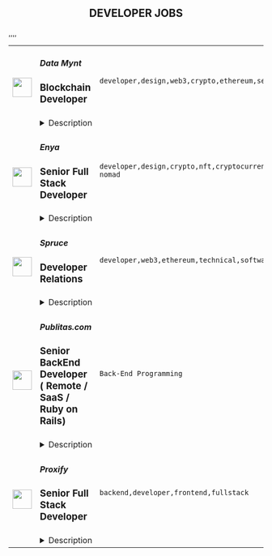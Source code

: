 <div align="center"><h2>DEVELOPER JOBS</h2></div><table><tr>
                <td width="100" height="100" rowspan="2">
                    <img src="https://remoteok.com/assets/img/jobs/232597b99404a68bf40e44a1ed66fcca1672902989.peg" width="38px" height="auto">
                </td>
                <td width="300">
                    <h5>Data Mynt</h5>
                    <h3>Blockchain Developer</h3>
                </td>
                <td width="300">
                    <code>developer,design,web3,crypto,ethereum,security,software,devops,fintech,math,microsoft,engineering,backend,digital nomad</code>
                </td>
                <td width="200">
                <text>1 days ago</text>
                </td>
                <td width="100" rowspan="2">
                <a href="https://remoteOK.com/remote-jobs/remote-blockchain-developer-data-mynt-174787" align="right" target="_blank">Apply</a>
                </td>
            </tr>
            <tr>
                <td colspan="3">
                <details><summary>Description</summary>
                <p>DataMynt is hiring Blockchain developers (Security and Infrastructure) for various web3 initiatives. As a developer at Data Mynt, you would be responsible for designing, implementing and supporting the tech team around different Smart Contracts, Infra, Security, other Blockchain integrations and implementations.</p>

<h3>What You Will Do</h3>

<ul>
        <li>Build strong, resilient, and robust FinTech decentralized application</li>
        <li>Work on Smart Contracts and Web3 ecosystem as a whole</li>
        <li>Infrastructure and DevOps handling (preference for candidates with familiarity in Microsoft Azure ecosystem)</li>
        <li>Build secure smart contract protocols and backend services</li>
        <li>Security analysis</li>
        <li>Be involved in the global blockchain communityâwork on implementing and integrating the latest improvement proposals</li>
</ul>

<h3>What You Should Have</h3>

<ul>
        <li>Deep understanding of Blockchain, Solidity, Assembly, and the Ethereum Virtual Machine</li>
        <li>Experience in standard software practices including clean code, unit tests and CI/CD</li>
        <li>Solid understanding of security, scalability, high availability, and concurrency patterns</li>
        <li>Contribute to our internal security tools and create new ones that help for improving the security services by following good engineering practices.</li>
        <li>Ability to communicate and apply architectural design patterns across a wide range of problems</li>
        <li>Experience with Microsoft Azure and infrastructure management</li>
        <li>Good understanding of Crypto Wallets and their standards along with understanding of cryptography and cryptographic protocols.</li>
        <li>Strong background in Math is a plus.</li>
</ul><br/><br/>Please mention the word **IDOLIZE** and tag RMy4yMzYuNTguMTkx when applying to show you read the job post completely (#RMy4yMzYuNTguMTkx). This is a beta feature to avoid spam applicants. Companies can search these words to find applicants that read this and see they're human.
                </details>
                </td>
            </tr>,<tr>
                <td width="100" height="100" rowspan="2">
                    <img src="https://remoteok.com/assets/img/jobs/f8f913637de588a905b30b39754a04e01672902942.peg" width="38px" height="auto">
                </td>
                <td width="300">
                    <h5>Enya</h5>
                    <h3>Senior Full Stack Developer</h3>
                </td>
                <td width="300">
                    <code>developer,design,crypto,nft,cryptocurrency,ethereum,python,designer,support,ui,code,web,javascript,cloud,senior,golang,engineer,engineering,backend,digital nomad</code>
                </td>
                <td width="200">
                <text>1 days ago</text>
                </td>
                <td width="100" rowspan="2">
                <a href="https://remoteOK.com/remote-jobs/remote-senior-full-stack-developer-enya-174773" align="right" target="_blank">Apply</a>
                </td>
            </tr>
            <tr>
                <td colspan="3">
                <details><summary>Description</summary>
                <div>Enya, as a core contributor to Boba Network is seeking a Full Stack Web Engineer that will be responsible for helping build our products end-to end, from customer insights through deployment. We're looking for someone who can understand our users (dApp developers and crypto consumers) and design products & systems to best serve their needs. This person will work with UI and graphic designers to bring a vision to life, while also contextualizing the engineering constraints of the product. In addition to being a part of the UI/UX design process, this role will execute on bringing their vision to life. This includes coding the front end of the product, while working with the rest of the engineering team to ensure that the designs fit with the technology of the back end.</div><h4>Responsibilities:</h4><ul>
<li>Understand the needs of users of Enya's products</li>
<li>Collaborate with internal and external partners to design the UI/UX of new products, as well as improvements to existing products</li>
<li>Execute on designs, building out the front and back end of new products</li>
<li>Develop the web infrastructure to support an expanding suite of products and offerings</li>
</ul><h4>Requirements:</h4><ul>
<li>Demonstrated experience building products from the ground up, including design, implementation, and maintenance.</li>
<li>Must have experience with libraries web3.js/ethers.js and Ethereum nodes</li>
<li>The ideal candidate will have familiarity with cryptocurrency or decentralized applications, and has been an experienced user or designer of products in the crypto ecosystem.</li>
<li>Expertise in Javascript/Typescript and using modern Javascript frameworks - Vue, React/Redux</li>
<li>Expertise in working with backend stacks including NodeJs</li>
<li>Experience with Golang (and/or Python is a plus) is preferred</li>
<li>Familiarity with cloud services (AWS, GCP)</li>
</ul><div><br></div><div><span style="font-size:18px;">About Enya</span></div><div><br></div><div><span style="font-size:11pt;">Enya Labs is a contributor to the Boba Network, a multichain Layer 2 that reduces the barriers of adoption for users and developers. We are empowering Gaming, DeFi, and NFT projects to scale more cost-effectively while delivering a smoother user experience. Boba's Hybrid Compute technology enables developers across the blockchain ecosystem to build dApps that invoke code executed on web-scale infrastructure, making it possible to leverage sophisticated algorithms that are either too expensive or impossible to execute on-chain. </span></div><br/><br/>Please mention the word **EXQUISITE** and tag RMy4yMzYuNTguMTkx when applying to show you read the job post completely (#RMy4yMzYuNTguMTkx). This is a beta feature to avoid spam applicants. Companies can search these words to find applicants that read this and see they're human.
                </details>
                </td>
            </tr>,<tr>
                <td width="100" height="100" rowspan="2">
                    <img src="https://remoteok.com/assets/img/jobs/263c4a546896f4e5cd3dd3c460de5c5d1672816535.peg" width="38px" height="auto">
                </td>
                <td width="300">
                    <h5>Spruce</h5>
                    <h3>Developer Relations</h3>
                </td>
                <td width="300">
                    <code>developer,web3,ethereum,technical,software,content,engineering,full-time,digital nomad</code>
                </td>
                <td width="200">
                <text>2 days ago</text>
                </td>
                <td width="100" rowspan="2">
                <a href="https://remoteOK.com/remote-jobs/remote-developer-relations-spruce-174276" align="right" target="_blank">Apply</a>
                </td>
            </tr>
            <tr>
                <td colspan="3">
                <details><summary>Description</summary>
                <div>The strength of devrel is only as good as the strength of developer evangelists that they organically create. Your job is to create missionaries. Spruce is searching for a proactive individual with exceptional organizational and communication skills for a new Developer Relations position, focused on Sign-In with Ethereum, Decentralized Identity, and Web3. </div><div><br></div><div>At Spruce, we are letting users control their identity and data across the web. We hire individuals who love technology and are committed to intellectual honesty, user privacy, and innovation.</div><div><br></div><div><span style="font-size:18px;">Responsibilities</span></div><div>- Build and grow a dedicated international developer community around Sign-In with Ethereum and Spruceâs libraries and products. </div><div>- Continually produce and maintain content around our libraries and products including spotlights on new features, dapp-building tutorials, and more. This content is well documented and leads to developer conversion from followers, to tinkerers, and finally, contributors. </div><div>- Ensure developers using Spruceâs product documentation never hit a snag, and if they do, those problems are resolved in a timely manner. </div><div>- Partner with organizations, conferences, and projects to build advocacy, brand awareness, and content around Spruceâs Web3 efforts. </div><div>- Attend and represent Spruce at hackathons, conferences, university meetups, and more to get interested developers up and running on Spruceâs products. </div><div><br></div><div>
<span style="font-size:18px;">Qualifications</span><span style="font-size:12pt;"> </span>
</div><div>- Previous experience working with and fostering active developer communities. </div><div>- Excellence in technical writing, and the ability to break down complex topics into tutorials and content for developers to follow.</div><div>- Experience working with Web3 developer tools.</div><div>- Comfortable with rapid directional changes of focus in a startup environment. </div><div>- Experience collaborating with diverse project and engineering teams.</div><div>- Ability to handle multiple projects and tasks simultaneously.</div><div><br></div><div><span style="font-size:18px;">Bonus</span></div><div>- Contributions to open-source software projects and technology standards.</div><div>- Full-time experience working remotely.</div><div>We are passionate about cultivating a thriving culture of diverse individuals who bring unique perspectives to our mission. We are committed to equal employment opportunity regardless of race, color, ancestry, religion, sex, national origin, sexual orientation, age, citizenship, marital status, disability, gender identity or Veteran status.</div><br/><br/>Please mention the word **STYLIZED** and tag RMy4yMzYuNTguMTkx when applying to show you read the job post completely (#RMy4yMzYuNTguMTkx). This is a beta feature to avoid spam applicants. Companies can search these words to find applicants that read this and see they're human.
                </details>
                </td>
            </tr>,<tr>
                <td width="100" height="100" rowspan="2">
                    <img src="https://wwr-pro.s3.amazonaws.com/logos/0083/2324/logo.gif" width="38px" height="auto">
                </td>
                <td width="300">
                    <h5>Publitas.com</h5>
                    <h3> Senior BackEnd Developer ( Remote / SaaS / Ruby on Rails)</h3>
                </td>
                <td width="300">
                    <code>Back-End Programming</code>
                </td>
                <td width="200">
                <text>0 days ago</text>
                </td>
                <td width="100" rowspan="2">
                <a href="https://weworkremotely.com/remote-jobs/publitas-com-senior-backend-developer-remote-saas-ruby-on-rails" align="right" target="_blank">Apply</a>
                </td>
            </tr>
            <tr>
                <td colspan="3">
                <details><summary>Description</summary>
                <img src="https://we-work-remotely.imgix.net/logos/0083/2324/logo.gif?ixlib=rails-4.0.0&w=50&h=50&dpr=2&fit=fill&auto=compress" />

<p>
  <strong>Headquarters:</strong> Remote
    <br /><strong>URL:</strong> <a href="https://publitas.com">https://publitas.com</a>
</p>

<h1><strong><em>Create customer value.</em></strong></h1><div>We believe that business growth starts with a fantastic product that people want to use. And with Publitas, we aim to create an exceptional experience for browsing shoppers by publishing engaging content online. We are on a mission to inspire people from all over the world (60M today) through a more sustainable discovery experience. We guide our customers, leading retailers such as Mattel, IKEA, Home Depot, Lenovo, and Williams Sonoma, through the print transition and provide the personalized service they deserve, which has earned us their trust and loyalty. As a result, we have more than 1900 passionate customers and advocates worldwide.<br><br>
</div><div>
<br><br>
</div><div>At Publitas we’re looking to add a experienced, self driven Senior Backend Developer to the development team.<br><br>
</div><div><br></div><div><strong>Responsibilities:</strong></div><ul>
<li>You will collaborate with a cross functional team to translate customer needs and product vision into new features.<br><br>
</li>
<li>You will help us maintain and improve the performance, stability, and scalability of our platform<br><br>
</li>
<li>You will contribute to our backend architecture and strategy<br><br>
</li>
<li>You will be involved in monitoring and triaging issues &amp; bugs<br><br>
</li>
<li>You will help and mentor less experienced developers and help us build a strong engineering team.<br><br>
</li>
</ul><div><strong>Requirements:</strong></div><div><br></div><ul>
<li>You have several years of experience building web applications in Ruby on Rails as well as other technologies and frameworks. Our backend is mostly Ruby on Rails with a bit of NodeJs.<br><br>
</li>
<li>You can work back from the problem domain towards technical solutions, making technical decisions and breaking problems into manageable chunks on the way.<br><br>
</li>
<li>You have experience releasing, maintaining and scaling a SAAS product on the public cloud. Our product runs on AWS.<br><br>
</li>
<li>You're a strong written and verbal communicator and very fluent and comfortable with English. You are able to explain technical concepts and help bring consensus within the team.<br><br>
</li>
</ul><div><strong>Bonus:</strong></div><ul>
<li>You have experience with our frontend technologies, React &amp; Redux and you can build simple things end-to-end if need be.</li>
<li>You have experience or an affinity with DevOps technologies, such as Infrastructure As Code</li>
<li>You are working in the European time zone.</li>
</ul><div>
<br><strong>If you’ve been reading this far, chances are high you're a bit like us:</strong><br><br>
</div><ul>
<li>You desire to do things better and to improve the world around you.</li>
<li>You believe that results and impact matter more than hours spent.</li>
<li>You’re self-driven, and you love the fact that Publitas operates through <a href="https://sites.google.com/publitas.com/habits-values/">values &amp; habits</a> such as:<ul>
<li>Honesty</li>
<li>Respect</li>
<li>Passion</li>
<li>Generosity</li>
<li>Excellence</li>
<li>Curiosity<br><br>
</li>
</ul>
</li>
</ul><div>
<br><strong>What can you expect from us?</strong>
</div><ul>
<li>€38,400k - €87,725k gross salary per year.</li>
<li>Twenty-five vacation days per year and your National Holidays off.</li>
<li>A contract of indefinite duration.</li>
<li>Work from anywhere you desire.</li>
<li>A monthly shared office space/coworking allowance.</li>
<li>A one-time home office setup stipend.</li>
<li>A top-of-the-line MacBook.</li>
<li>Monthly wellness allowance to stay healthy while working remotely.</li>
<li>Annual retreats in some of the greatest cities in the world.</li>
<li>Free books in Kindle and Audible store.</li>
<li>We'll challenge and support each other through <a href="https://publitas-ws.notion.site/1-1-Sessions-2-1-c9aaa6c8442842d686c14538c5a983e4">1-1 sessions</a> to get the most out of your and our potential.</li>
</ul><div>
<br><em>We promise to get rid of everything that stands in your way so you can create your best work. If this sounds like your kind of place, it’s time to get in touch.<br></em><br><strong>Please feel free to contact our Recruitment team at </strong><a href="mailto:careers@publitas.com"><strong>careers@publitas.com</strong></a><strong> if you have any questions.</strong>
</div><div><br></div>

<p><strong>To apply:</strong> <a href="https://weworkremotely.com/remote-jobs/publitas-com-senior-backend-developer-remote-saas-ruby-on-rails">https://weworkremotely.com/remote-jobs/publitas-com-senior-backend-developer-remote-saas-ruby-on-rails</a></p>

                </details>
                </td>
            </tr>,<tr>
                <td width="100" height="100" rowspan="2">
                    <img src="https://wwr-pro.s3.amazonaws.com/logos/0066/8312/logo.gif" width="38px" height="auto">
                </td>
                <td width="300">
                    <h5>XM</h5>
                    <h3> iOS Developer – Cyprus, Greece or Remote</h3>
                </td>
                <td width="300">
                    <code>All Other Remote</code>
                </td>
                <td width="200">
                <text>2 days ago</text>
                </td>
                <td width="100" rowspan="2">
                <a href="https://weworkremotely.com/remote-jobs/xm-ios-developer-cyprus-greece-or-remote-5" align="right" target="_blank">Apply</a>
                </td>
            </tr>
            <tr>
                <td colspan="3">
                <details><summary>Description</summary>
                <img src="https://we-work-remotely.imgix.net/logos/0066/8312/logo.gif?ixlib=rails-4.0.0&w=50&h=50&dpr=2&fit=fill&auto=compress" />

<p>
  <strong>Headquarters:</strong> Cyprus, Greece or Remote
    <br /><strong>URL:</strong> <a href="https://xm.com">https://xm.com</a>
</p>

<div>
<strong>Reference Number: iOS1021<br></strong><br>
</div><div><br></div><div>
<strong>The Role: <br></strong><br>
</div><div>We are looking for an iOS Developer with a passion for pushing mobile technologies to the limits and is willing to work with our team of talented engineers to develop Company’s enterprise suite of iOS applications.<br><br>
</div><div> </div><div><strong>The main responsibilities of the position include:</strong></div><div>·        Be part of the development of company's complex mobile application (challenging requirements such as security, live updates and complex business rules)</div><div>·        Emphasis on code quality delivery: unit and snapshot testing, UI testing</div><div>·        Follow continuous integration and Agile Methods; read and submit merge requests</div><div>·        Invest in multiple areas of the mobile development cycle: CI/CD, app health monitoring and alerting, data-driven analysis</div><div>·        Present ideas for system improvements and help to shape the future of our company</div><div>·        Continuously monitor and improve application, reliability and performance optimisation</div><div>·        Participate in design sprints when building new features or products</div><div> </div><div>
<strong>Main requirements:<br></strong><br>
</div><div>·        BSc/MSc in Computer Science, Engineering, or any other relevant degree</div><div>·        2+ years of experience on iOS development (Swift and the iOS SDK, Xcode, Apple Human Interface Guidelines)</div><div>·        Passion for mobile applications and a keen interest on personal development </div><div>·        Solid understanding of the full mobile development life cycle</div><div>·        Have successfully published at least one iOS application to App Store (portfolio of apps on App Store)  </div><div>·        A keen interest in benchmarking and optimisation</div><div>·        Showcase of open-source projects and technical blogs will be considered as a plus</div><div>·        Proactive, sharp, efficient and organised</div><div>·        Excellent team working skills</div><div> </div><div><br></div><div>
<strong>Benefit from:<br></strong><br>
</div><div>·        Attractive remuneration package</div><div>·        Food allowance </div><div>·        Intellectually stimulating work environment</div><div>·        Continuous personal development and international training opportunities</div><div><br></div><div>
<br>Type of employment: Full time<br><br>
</div><div>Location: Cyprus, Greece or Remote<br><br>
</div><div> </div><div>Please visit this linkhttps://www.xm.com/careers to submit your online application for this position.<br><br>
</div><div>
<strong><br>All applications will be treated with strict confidentiality!<br></strong><br>
</div><div> </div>

<p><strong>To apply:</strong> <a href="https://weworkremotely.com/remote-jobs/xm-ios-developer-cyprus-greece-or-remote-5">https://weworkremotely.com/remote-jobs/xm-ios-developer-cyprus-greece-or-remote-5</a></p>

                </details>
                </td>
            </tr>,<tr>
                <td width="100" height="100" rowspan="2">
                    <img src="https://wwr-pro.s3.amazonaws.com/logos/0067/1147/logo.gif" width="38px" height="auto">
                </td>
                <td width="300">
                    <h5>OperateBeyond</h5>
                    <h3> PHP Developer</h3>
                </td>
                <td width="300">
                    <code>Full-Stack Programming</code>
                </td>
                <td width="200">
                <text>451 days ago</text>
                </td>
                <td width="100" rowspan="2">
                <a href="https://weworkremotely.com/remote-jobs/operatebeyond-php-developer" align="right" target="_blank">Apply</a>
                </td>
            </tr>
            <tr>
                <td colspan="3">
                <details><summary>Description</summary>
                <img src="https://we-work-remotely.imgix.net/logos/0067/1147/logo.gif?ixlib=rails-4.0.0&w=50&h=50&dpr=2&fit=fill&auto=compress" />

<p>
  <strong>Headquarters:</strong> Michigan
    <br /><strong>URL:</strong> <a href="http://operatebeyond.com/">http://operatebeyond.com/</a>
</p>

<div><br></div><div>OperateBeyond is a fast growing technology company building web and mobile applications. We specialize in delivering top-notch user experiences paired with solid technology in non-auto vehicle software industry. Our successes come from our teamwork and mutual respect for each other’s talents and unique perspectives.<br><br>
</div><div>
<br>So when we say we are looking for a PHP Developer we do want want you to be an awesome back-end developer who’s dabbled with many different projects. We are looking for someone who can hold their own when when it comes to system integrations, databases, and even be interested in understanding more about user experience to help us shape amazing products.<br><br>
</div><div>
<strong><br>What you might do on any given day:<br></strong><br>
</div><ul>
<li>Work with a variety of technologies and platforms such as PHP, ZF2, ZF1, Laravel, ElasticSearch, MySQL, Vue.js, jQuery and many more technologies we may introduce<br><br>
</li>
<li>Collaborate with product managers and technical leads<br><br>
</li>
<li>Develop comprehensive use cases and test conditions<br><br>
</li>
<li>Take part in analysis efforts, identification, and recommendation of solutions, integration points and related implementation architecture for business usage improvements, scalability and performance.<br><br>
</li>
<li>Provide guidance in the form of code review, solution design, and recommended training and development plans.<br><br>
</li>
<li>Write unit tests, specs, integration tests, UI tests, and acceptance tests.<br><br>
</li>
<li>Advocate for new or improved development practices that increase craftsmanship, availability, resilience, and scalability of our solutions<br><br>
</li>
</ul><div>
<strong><br>We think you’ll enjoy working with our team if you:<br></strong><br>
</div><ul>
<li>Bring a passion to stay on top of tech trends, experiment with and learn new technologies, participate in technology communities.<br><br>
</li>
<li>Can be flexible, agile, dependable, and responsive even when there are a lot of moving parts and prefer that over following rigid processes and guidelines.<br><br>
</li>
<li>Believe that good application development includes good testing, good documentation, and good collaboration.<br><br>
</li>
<li>Have great communication and reasoning skills, including the ability to make a strong case for technology choices while understanding other viewpoints and the need to find the best possible solution for everyone.<br><br>
</li>
<li>Have a positive yet practical attitude; You are willing to take on any task that might help take one of our products, or our company, a little further.<br><br>
</li>
</ul><div><br></div><div><br></div>

<p><strong>To apply:</strong> <a href="https://weworkremotely.com/remote-jobs/operatebeyond-php-developer">https://weworkremotely.com/remote-jobs/operatebeyond-php-developer</a></p>

                </details>
                </td>
            </tr>,<tr>
                <td width="100" height="100" rowspan="2">
                    <img src="https://remotive.com/job/814298/logo" width="38px" height="auto">
                </td>
                <td width="300">
                    <h5>A.Team</h5>
                    <h3>Senior Independent Software Developer</h3>
                </td>
                <td width="300">
                    <code>developer,go,wordpress,hr</code>
                </td>
                <td width="200">
                <text>7 days ago</text>
                </td>
                <td width="100" rowspan="2">
                <a href="https://remotive.com/remote-jobs/software-dev/senior-independent-software-developer-814298" align="right" target="_blank">Apply</a>
                </td>
            </tr>
            <tr>
                <td colspan="3">
                <details><summary>Description</summary>
                <p style="text-size-adjust: 100%; overflow-wrap: break-word;"><a href="https://build.a.team/remotivereferral" rel="nofollow">A·Team</a> is a VC-backed, stealth, application-only home on the internet for senior independent software builders to team up with hand-picked, high-growth companies on their next big thing. </p>
<p style="text-size-adjust: 100%; overflow-wrap: break-word;">After talking with hundreds of independent engineers, designers, and product folks, we heard over and over that finding vetted, high-quality, consistent clients is hard, and projects are often too small to be rewarding. A·Team matches small teams of the most talented builders in the world with companies backed by a16z, YC, Softbank, General Catalyst, etc. on a contract basis for many of their most important initiatives. We quietly launched in May 2020, and have helped A·Teamers earn $11.4+ million since.</p>
<p dir="ltr" style="line-height: 1.38; margin-top: 12pt; margin-bottom: 12pt;"><span style="font-variant-numeric: normal; font-variant-east-asian: normal; vertical-align: baseline;"><em>As part of A·Team, you can expect:</em></span></p>
<ul style="margin-top: 0; margin-bottom: 0; padding-inline-start: 48px;">
<li><strong>High-paying, meaningful missions with the most audacious companies</strong> sent your way; generally $110-$190/hr, with vetted, fascinating clients doing work that matters. We're picky about who we partner with; new clients only come in via trusted referral. We've worked with Lyft, McGraw Hill, ClearCo, irl.com, the former CEO of Waze, the leading vaccine production software, several new unicorns we can't say here, and dozens of startups backed by a16z/YC/Softbank/etc.</li>
<li><strong>Work alongside friends old &amp; new: </strong>our niche is small/diverse product teams, since clients with larger budgets and higher-impact work tell us they want teams, not individuals. Of course, we keep friends together whenever we can.</li>
<li><strong>Full autonomy:</strong> say "no" to things that don't excite you. The most talented builders often juggle a few things at once, so there's never pressure to join an A·Team mission if you don't have the bandwidth. If we're no longer a fit, it's easy to leave or pause too. </li>
<li><strong>Small, curated, off-the-record gatherings:</strong> for conversations hard to have elsewhere. Long-term, we're creating micro-communities for the world's top builders to become friends around the things they care about.</li>
<li><strong>Keep 100% of what you earn: </strong>if you charge $130/hr, you get $130/hr. A·Team makes money by charging a small, flat, transparent platform fee on <em>top</em> of your rate.</li>
</ul>
<p> </p>
<p> </p>
<p dir="ltr" style="line-height: 1.38; margin-top: 12pt; margin-bottom: 12pt;"><span style="font-variant-numeric: normal; font-variant-east-asian: normal; vertical-align: baseline;"><strong>How to apply:</strong></span></p>
<p dir="ltr" style="line-height: 1.38; margin-top: 12pt; margin-bottom: 12pt;"><span style="font-variant-numeric: normal; font-variant-east-asian: normal; vertical-align: baseline;">Go here: <a href="https://build.a.team/remotivereferral" rel="nofollow">https://build.a.team/remotivereferral</a> + mention Remotive. </span>No resume or cover letter needed; we respect your time so the application is short. We're also much more interested in seeing what you've made, and excited to chat more if there’s a fit.</p>
<p dir="ltr" style="line-height: 1.38; margin-top: 12pt; margin-bottom: 12pt;"><span style="font-variant-numeric: normal; font-variant-east-asian: normal; vertical-align: baseline;"><strong>What you’ll do:</strong></span></p>
<ul style="margin-top: 0; margin-bottom: 0; padding-inline-start: 48px;">
<li dir="ltr" style="list-style-type: disc; font-variant-numeric: normal; font-variant-east-asian: normal; vertical-align: baseline;">
<p dir="ltr" style="line-height: 1.38; margin-top: 12pt; margin-bottom: 0pt;"><span style="font-variant-numeric: normal; font-variant-east-asian: normal; vertical-align: baseline;">Once part of A.Team, you’ll regularly be invited to impactful missions that match your interests, which you can accept or decline. Take your pick from early-stage incubations with world-class founders, to fast-growing super-funded companies, to old school non-tech incumbents looking to build as a tech giant would</span></p>
</li>
<li dir="ltr" style="list-style-type: disc; font-variant-numeric: normal; font-variant-east-asian: normal; vertical-align: baseline;">
<p dir="ltr" style="line-height: 1.38; margin-top: 0pt; margin-bottom: 0pt;"><span style="font-variant-numeric: normal; font-variant-east-asian: normal; vertical-align: baseline;">Missions usually involve building an ambitious piece of software from 0 to 1 as part of a small 3-4 person team. </span></p>
</li>
<li dir="ltr" style="list-style-type: disc; font-variant-numeric: normal; font-variant-east-asian: normal; vertical-align: baseline;">
<p dir="ltr" style="line-height: 1.38; margin-top: 0pt; margin-bottom: 12pt;"><span style="font-variant-numeric: normal; font-variant-east-asian: normal; vertical-align: baseline;">You’ll be paid to scope it out, give the client options, guide strategy, and execute on the selected solution. Sometimes the client has a clear vision, sometimes not; which is why A.Team builders tend to be senior folks who can work together to find the right direction. </span></p>
</li>
</ul>
<p dir="ltr" style="line-height: 1.38; margin-top: 12pt; margin-bottom: 12pt;"><strong><span style="font-variant-numeric: normal; font-variant-east-asian: normal; vertical-align: baseline;">Who A</span><span style="font-variant-numeric: normal; font-variant-east-asian: normal; vertical-align: baseline;">·</span><span style="font-variant-numeric: normal; font-variant-east-asian: normal; vertical-align: baseline;">Team is for:</span></strong></p>
<ul style="margin-top: 0; margin-bottom: 0; padding-inline-start: 48px;">
<li dir="ltr" style="list-style-type: disc; font-variant-numeric: normal; font-variant-east-asian: normal; vertical-align: baseline;">
<p dir="ltr" style="line-height: 1.38; margin-top: 12pt; margin-bottom: 0pt;"><span style="font-variant-numeric: normal; font-variant-east-asian: normal; vertical-align: baseline;">Senior software developers who left large companies and high-growth startups to pursue their craft with autonomy.</span></p>
</li>
<li dir="ltr" style="list-style-type: disc; font-variant-numeric: normal; font-variant-east-asian: normal; vertical-align: baseline;">
<p dir="ltr" style="line-height: 1.38; margin-top: 0pt; margin-bottom: 0pt;"><span style="font-variant-numeric: normal; font-variant-east-asian: normal; vertical-align: baseline;">Those who prefer consistent contract work over a full-time role, who want to create a variety of new products alongside other top-tier builders.</span></p>
</li>
<li dir="ltr" style="list-style-type: disc; font-variant-numeric: normal; font-variant-east-asian: normal; vertical-align: baseline;">
<p dir="ltr" style="line-height: 1.38; margin-top: 0pt; margin-bottom: 12pt;"><span style="font-variant-numeric: normal; font-variant-east-asian: normal; vertical-align: baseline;">The majority of A.Teamers spend most of their time doing independent work, but a sizeable percentage are either employed full-time (but testing out client work), bootstrapping a side project, or looking for their next big thing</span></p>
</li>
</ul>
<p dir="ltr" style="line-height: 1.38; margin-top: 12pt; margin-bottom: 12pt;"><strong><span style="font-variant-numeric: normal; font-variant-east-asian: normal; vertical-align: baseline;">Who A</span><span style="font-variant-numeric: normal; font-variant-east-asian: normal; vertical-align: baseline;">·</span><span style="font-variant-numeric: normal; font-variant-east-asian: normal; vertical-align: baseline;">Team is </span><span style="font-variant-numeric: normal; font-variant-east-asian: normal; vertical-align: baseline;">not</span><span style="font-variant-numeric: normal; font-variant-east-asian: normal; vertical-align: baseline;"> for:</span></strong></p>
<ul style="margin-top: 0; margin-bottom: 0; padding-inline-start: 48px;">
<li dir="ltr" style="list-style-type: disc; font-variant-numeric: normal; font-variant-east-asian: normal; vertical-align: baseline;">
<p dir="ltr" style="line-height: 1.38; margin-top: 12pt; margin-bottom: 0pt;"><span style="font-variant-numeric: normal; font-variant-east-asian: normal; vertical-align: baseline;">People looking for small gigs</span></p>
</li>
<li dir="ltr" style="list-style-type: disc; font-variant-numeric: normal; font-variant-east-asian: normal; vertical-align: baseline;">
<p dir="ltr" style="line-height: 1.38; margin-top: 0pt; margin-bottom: 0pt;"><span style="font-variant-numeric: normal; font-variant-east-asian: normal; vertical-align: baseline;">Folks looking to build simple wordpress/wix/squarespace-style websites</span></p>
</li>
<li dir="ltr" style="list-style-type: disc; font-variant-numeric: normal; font-variant-east-asian: normal; vertical-align: baseline;">
<p dir="ltr" style="line-height: 1.38; margin-top: 0pt; margin-bottom: 12pt;"><span style="font-variant-numeric: normal; font-variant-east-asian: normal; vertical-align: baseline;">Those still early in their careers and recent university/bootcamp grads (at least not yet)</span></p>
</li>
</ul>
<p dir="ltr" style="line-height: 1.38; margin-top: 12pt; margin-bottom: 12pt;"><span style="font-variant-numeric: normal; font-variant-east-asian: normal; vertical-align: baseline;"><strong>Our long-term vision:</strong></span></p>
<p dir="ltr" style="line-height: 1.38; margin-top: 12pt; margin-bottom: 12pt;"><span style="font-variant-numeric: normal; font-variant-east-asian: normal; vertical-align: baseline;"><a href="https://build.a.team/remotivereferral" rel="nofollow">A·Team</a> is a new type of company for a new kind of independent software builder. We call them "unhirables": people who traditional companies couldn’t hire full-time even if they wanted to, but who want to do their most meaningful work with their favorite people in small, autonomous, distributed expert teams. </span></p>
<p dir="ltr" style="line-height: 1.38; margin-top: 12pt; margin-bottom: 12pt;"><span style="font-variant-numeric: normal; font-variant-east-asian: normal; vertical-align: baseline;">To help us secure amazing missions, we raised $5 million+ (not public, yet) from NFX, Village Global, and Box Group, along with the former CEO of Upwork, the founders of Fiverr and Lemonade, Apple's Global Head of Recruiting, YC Partner Aaron Harris, Wharton's Adam Grant, and Duke's Dan Ariely.</span></p>
<img src="https://remotive.com/job/track/814298/blank.gif?source=public_api" alt=""/>
                </details>
                </td>
            </tr>,<tr>
                <td width="100" height="100" rowspan="2">
                    <img src="https://remotive.com/job/1359476/logo" width="38px" height="auto">
                </td>
                <td width="300">
                    <h5>Proxify</h5>
                    <h3>Senior Full Stack Developer</h3>
                </td>
                <td width="300">
                    <code>backend,developer,frontend,fullstack</code>
                </td>
                <td width="200">
                <text>18 days ago</text>
                </td>
                <td width="100" rowspan="2">
                <a href="https://remotive.com/remote-jobs/software-dev/senior-full-stack-developer-1359476" align="right" target="_blank">Apply</a>
                </td>
            </tr>
            <tr>
                <td colspan="3">
                <details><summary>Description</summary>
                <p>About us: </p>
<p> </p>
<p>"Talent has no borders." We strongly believe in uplifting talent by providing them with the right opportunities - no matter which part of the world you are from, we value your skills and offer every member the growth possibilities they deserve. 🙂</p>
<p> </p>
<p>Proxify is a global network and a supportive community of talented developers interested in long-term remote jobs. </p>
<p>With us, you will get opportunities:</p>
<p>To work remotely on exciting projects with leading brands and fast-growing startups.</p>
<p>To work on commision free project-based jobs.</p>
<p>To work with companies that respect and value your skills.</p>
<p> </p>
<p>Since our launch, talented developers on Proxify have worked with 620+ happy clients to build their products and growth features. 1400+ talented developers trust Proxify and the community we are building to fulfil their dreams and objectives. </p>
<p><br><br></p>
<p>The Role:</p>
<p>We are searching for a Senior Full Stack Developer skilled in React.js and Node.js. You can be a perfect candidate if you are growth-oriented, you take pleasure in your work, and you enjoy working on new ideas to develop exciting products. By joining Proxify, you will get considerable opportunities to work with leading brands and amazing startups to build their next product and growth features. </p>
<p><br><br></p>
<p>What we are looking for:</p>
<p>4+ years of working experience as a FullStack;</p>
<p>Frontend:</p>
<p>- React JS;</p>
<p>- Design System;</p>
<p>Backend:</p>
<p>- Microservices architecture;</p>
<p>- NodeJS; </p>
<p>Database:</p>
<p>- SQL;</p>
<p>- MongoDB;</p>
<p>Upper-intermediate or higher English level.</p>
<p> </p>
<p>Nice-to-have: </p>
<p>Timezone: CET (+/- 3 hours);</p>
<p>Database Architecture knowledge</p>
<p><br><br></p>
<p>What we offer:</p>
<p>💻 100% remote work: Work from anywhere.</p>
<p>👌🏻 Flexibility: The ability to change the project to another one.</p>
<p>💵 Financial growth: Competitive compensation and performance-based increases.</p>
<p>🧘🏻‍♂️ Freedom: Very flexible working schedule.</p>
<p>🚀 360 degree growth: Opportunities for professional development and personal growth.</p>
<p><br><br><br></p>
<p>Your benefits with Proxify:</p>
<p>Be part of Proxify community: Network with like-minded and enthusiastic individuals to make a difference. </p>
<p>Make an impact: You get the opportunity to work on the projects that inspire you and add value to your career.</p>
<p>Transparency: Contracts with transparency in earnings and working hours.</p>
<p>Save your time: Fast and efficient hiring process to match you with the project of your preference.</p>
<p>Ownership: Take ownership of your work and enjoy more freedom in your career.</p>
<img src="https://remotive.com/job/track/1359476/blank.gif?source=public_api" alt=""/>
                </details>
                </td>
            </tr></table>
